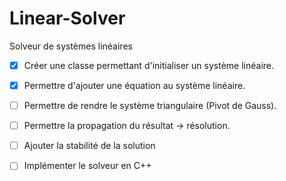 # Linear-Solver
Solveur de systèmes linéaires

- [x] Créer une classe permettant d'initialiser un système linéaire.
- [x] Permettre d'ajouter une équation au système linéaire.
- [ ] Permettre de rendre le système triangulaire (Pivot de Gauss).
- [ ] Permettre la propagation du résultat -> résolution.

- [ ] Ajouter la stabilité de la solution
- [ ] Implémenter le solveur en C++